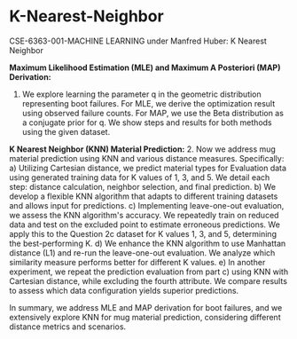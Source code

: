 # K-Nearest-Neighbor
CSE-6363-001-MACHINE LEARNING under Manfred Huber: K Nearest Neighbor

**Maximum Likelihood Estimation (MLE) and Maximum A Posteriori (MAP) Derivation:**
1. We explore learning the parameter q in the geometric distribution representing boot failures. For MLE, we derive the optimization result using observed failure counts. For MAP, we use the Beta distribution as a conjugate prior for q. We show steps and results for both methods using the given dataset.

**K Nearest Neighbor (KNN) Material Prediction:**
2. Now we address mug material prediction using KNN and various distance measures. Specifically:
a) Utilizing Cartesian distance, we predict material types for Evaluation data using generated training data for K values of 1, 3, and 5. We detail each step: distance calculation, neighbor selection, and final prediction.
b) We develop a flexible KNN algorithm that adapts to different training datasets and allows input for predictions.
c) Implementing leave-one-out evaluation, we assess the KNN algorithm's accuracy. We repeatedly train on reduced data and test on the excluded point to estimate erroneous predictions. We apply this to the Question 2c dataset for K values 1, 3, and 5, determining the best-performing K.
d) We enhance the KNN algorithm to use Manhattan distance (L1) and re-run the leave-one-out evaluation. We analyze which similarity measure performs better for different K values.
e) In another experiment, we repeat the prediction evaluation from part c) using KNN with Cartesian distance, while excluding the fourth attribute. We compare results to assess which data configuration yields superior predictions.

In summary, we address MLE and MAP derivation for boot failures, and we extensively explore KNN for mug material prediction, considering different distance metrics and scenarios.
